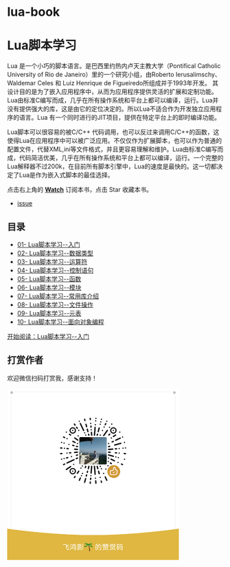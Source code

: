 # lua-book

Lua脚本学习
===========

Lua 是一个小巧的脚本语言。是巴西里约热内卢天主教大学（Pontifical Catholic University of Rio de Janeiro）里的一个研究小组，由Roberto Ierusalimschy、Waldemar Celes 和 Luiz Henrique de Figueiredo所组成并于1993年开发。 其设计目的是为了嵌入应用程序中，从而为应用程序提供灵活的扩展和定制功能。Lua由标准C编写而成，几乎在所有操作系统和平台上都可以编译，运行。Lua并没有提供强大的库，这是由它的定位决定的。所以Lua不适合作为开发独立应用程序的语言。Lua 有一个同时进行的JIT项目，提供在特定平台上的即时编译功能。

Lua脚本可以很容易的被C/C++ 代码调用，也可以反过来调用C/C++的函数，这使得Lua在应用程序中可以被广泛应用。不仅仅作为扩展脚本，也可以作为普通的配置文件，代替XML,ini等文件格式，并且更容易理解和维护。Lua由标准C编写而成，代码简洁优美，几乎在所有操作系统和平台上都可以编译，运行。一个完整的Lua解释器不过200k，在目前所有脚本引擎中，Lua的速度是最快的。这一切都决定了Lua是作为嵌入式脚本的最佳选择。

点击右上角的 **[Watch](https://github.com/52fhy/lua-book/subscription)** 订阅本书，点击 Star 收藏本书。

- [issue](https://github.com/52fhy/lua-book/issues)


## 目录

- [01- Lua脚本学习--入门](chapter1.md)
- [02- Lua脚本学习--数据类型](chapter2.md)
- [03- Lua脚本学习--运算符](chapter3.md)
- [04- Lua脚本学习--控制语句](chapter4.md)
- [05- Lua脚本学习--函数](chapter5.md)
- [06- Lua脚本学习--模块](chapter6.md)
- [07- Lua脚本学习--常用库介绍](chapter7.md)
- [08- Lua脚本学习--文件操作](chapter8.md)
- [09- Lua脚本学习--元表](chapter9.md)
- [10- Lua脚本学习--面向对象编程](chapter10.md)



[开始阅读：Lua脚本学习--入门](chapter1.md)


## 打赏作者

欢迎微信扫码打赏我，感谢支持！

![打赏作者](wechat.png)

